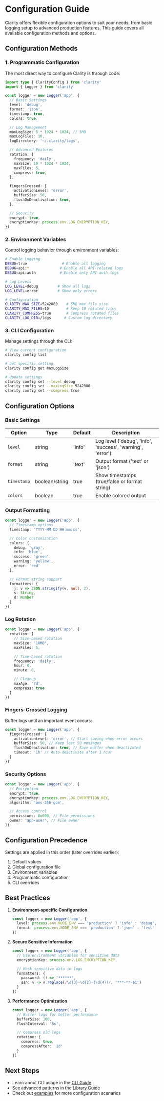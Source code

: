 # Configuration Guide

Clarity offers flexible configuration options to suit your needs, from basic logging setup to advanced production features. This guide covers all available configuration methods and options.

## Configuration Methods

### 1. Programmatic Configuration

The most direct way to configure Clarity is through code:

```ts
import type { ClarityConfig } from 'clarity'
import { Logger } from 'clarity'

const logger = new Logger('app', {
  // Basic Settings
  level: 'debug',
  format: 'json',
  timestamp: true,
  colors: true,

  // Log Management
  maxLogSize: 5 * 1024 * 1024, // 5MB
  maxLogFiles: 10,
  logDirectory: '~/.clarity/logs',

  // Advanced Features
  rotation: {
    frequency: 'daily',
    maxSize: 10 * 1024 * 1024,
    maxFiles: 5,
    compress: true,
  },

  fingersCrossed: {
    activationLevel: 'error',
    bufferSize: 50,
    flushOnDeactivation: true,
  },

  // Security
  encrypt: true,
  encryptionKey: process.env.LOG_ENCRYPTION_KEY,
})
```

### 2. Environment Variables

Control logging behavior through environment variables:

```bash
# Enable Logging
DEBUG=true                # Enable all logging
DEBUG=api:*              # Enable all API-related logs
DEBUG=api:auth           # Enable only API auth logs

# Log Levels
LOG_LEVEL=debug         # Show all logs
LOG_LEVEL=error         # Show only errors

# Configuration
CLARITY_MAX_SIZE=5242880    # 5MB max file size
CLARITY_MAX_FILES=10        # Keep 10 rotated files
CLARITY_COMPRESS=true       # Compress rotated files
CLARITY_LOG_DIR=/logs      # Custom log directory
```

### 3. CLI Configuration

Manage settings through the CLI:

```bash
# View current configuration
clarity config list

# Get specific setting
clarity config get maxLogSize

# Update settings
clarity config set --level debug
clarity config set --maxLogSize 5242880
clarity config set --compress true
```

## Configuration Options

### Basic Settings

| Option | Type | Default | Description |
|--------|------|---------|-------------|
| `level` | string | 'info' | Log level ('debug', 'info', 'success', 'warning', 'error') |
| `format` | string | 'text' | Output format ('text' or 'json') |
| `timestamp` | boolean/string | true | Show timestamps (true/false or format string) |
| `colors` | boolean | true | Enable colored output |

### Output Formatting

```ts
const logger = new Logger('app', {
  // Timestamp options
  timestamp: 'YYYY-MM-DD HH:mm:ss',

  // Color customization
  colors: {
    debug: 'gray',
    info: 'blue',
    success: 'green',
    warning: 'yellow',
    error: 'red'
  },

  // Format string support
  formatters: {
    j: v => JSON.stringify(v, null, 2),
    s: String,
    d: Number
  }
})
```

### Log Rotation

```ts
const logger = new Logger('app', {
  rotation: {
    // Size-based rotation
    maxSize: '10MB',
    maxFiles: 5,

    // Time-based rotation
    frequency: 'daily',
    hour: 0,
    minute: 0,

    // Cleanup
    maxAge: '7d',
    compress: true
  }
})
```

### Fingers-Crossed Logging

Buffer logs until an important event occurs:

```ts
const logger = new Logger('app', {
  fingersCrossed: {
    activationLevel: 'error', // Start saving when error occurs
    bufferSize: 50, // Keep last 50 messages
    flushOnDeactivation: true, // Save buffer when deactivated
    timeout: '1h' // Auto-deactivate after 1 hour
  }
})
```

### Security Options

```ts
const logger = new Logger('app', {
  // Encryption
  encrypt: true,
  encryptionKey: process.env.LOG_ENCRYPTION_KEY,
  algorithm: 'aes-256-gcm',

  // Access control
  permissions: 0o600, // File permissions
  owner: 'app-user', // File owner
})
```

## Configuration Precedence

Settings are applied in this order (later overrides earlier):

1. Default values
2. Global configuration file
3. Environment variables
4. Programmatic configuration
5. CLI overrides

## Best Practices

1. **Environment-specific Configuration**

   ```ts
   const logger = new Logger('app', {
     level: process.env.NODE_ENV === 'production' ? 'info' : 'debug',
     format: process.env.NODE_ENV === 'production' ? 'json' : 'text'
   })
   ```

2. **Secure Sensitive Information**

   ```ts
   const logger = new Logger('app', {
     // Use environment variables for sensitive data
     encryptionKey: process.env.LOG_ENCRYPTION_KEY,

     // Mask sensitive data in logs
     formatters: {
       password: () => '******',
       ssn: v => v.replace(/\d{3}-\d{2}-(\d{4})/, '***-**-$1')
     }
   })
   ```

3. **Performance Optimization**

   ```ts
   const logger = new Logger('app', {
     // Buffer logs for better performance
     bufferSize: 100,
     flushInterval: '5s',

     // Compress old logs
     rotation: {
       compress: true,
       compressAfter: '1d'
     }
   })
   ```

## Next Steps

- Learn about CLI usage in the [CLI Guide](./cli)
- See advanced patterns in the [Library Guide](./library)
- Check out [examples](./examples) for more configuration scenarios
